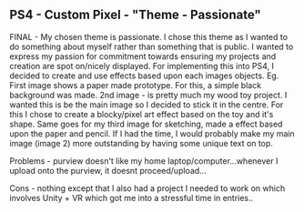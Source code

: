 ## PS4 - Custom Pixel - "Theme - Passionate"

FINAL - My chosen theme is passionate. I chose this theme as I wanted to do something about myself rather than something that is public. I wanted to express my passion for commitment towards ensuring my projects and creation are spot on/nicely displayed. For implementing this into PS4, I decided to create and use effects based upon each images objects. Eg. First image shows a paper made prototype. For this, a simple black background was made. 2nd image - is pretty much my wood toy project. I wanted this is be the main image so I decided to stick it in the centre. For this I chose to create a blocky/pixel art effect based on the toy and it's shape. Same goes for my third image for sketching, made a effect based upon the paper and pencil. If I had the time, I would probably make my main image (image 2) more outstanding by having some unique text on top. 

Problems - purview doesn't like my home laptop/computer...whenever I upload onto the purview, it doesnt proceed/upload...

Cons - nothing except that I also had a project I needed to work on which involves Unity + VR which got me into a stressful time in entries..
